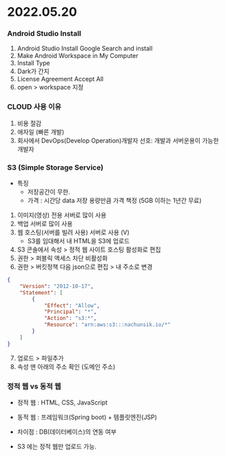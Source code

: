 # 2022.05.20

### Android Studio Install
1. Android Studio Install Google Search and install
2. Make Android Workspace in My Computer
3. Install Type
4. Dark가 간지
5. License Agreement Accept All
6. open > workspace 지정

### CLOUD 사용 이유
1. 비용 절감
2. 애자일 (빠른 개발)
3. 회사에서 DevOps(Develop Operation)개발자 선호: 개발과 서버운용이 가능한 개발자

### S3 (Simple Storage Service)
- 특징
    - 저장공간이 무한. 
    - 가격 : 시간당 data 저장 용량만큼 가격 책정 (5GB 이하는 1년간 무료)

1. 이미지(영상) 전용 서버로 많이 사용
2. 백업 서버로 많이 사용
3. 웹 호스팅(서버를 빌려 사용) 서버로 사용 (V)
    - S3를 임대해서 내 HTML을 S3에 업로드
4. S3 콘솔에서 속성 > 정적 웹 사이트 호스팅 활성화로 편집
5. 권한 > 퍼블릭 액세스 차단 비활성화
6. 권한 > 버킷정책 다음 json으로 편집 > 내 주소로 변경
```json
{
    "Version": "2012-10-17",
    "Statement": [
        {
            "Effect": "Allow",
            "Principal": "*",
            "Action": "s3:*",
            "Resource": "arn:aws:s3:::nachunsik.io/*"
        }
    ]
}
```
7. 업로드 > 파일추가
8. 속성 맨 아래의 주소 확인 (도메인 주소)



### 정적 웹 vs 동적 웹
- 정적 웹 : HTML, CSS, JavaScript

- 동적 웹 : 프레임워크(Spring boot) + 템플릿엔진(JSP)

- 차이점 :  DB(데이터베이스)의 연동 여부
- S3 에는 정적 웹만 업로드 가능.